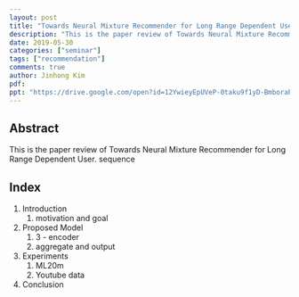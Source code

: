 ```yaml
---
layout: post
title: "Towards Neural Mixture Recommender for Long Range Dependent User Sequences"
description: "This is the paper review of Towards Neural Mixture Recommender for Long Range Dependent User."
date: 2019-05-30
categories: ["seminar"]
tags: ["recommendation"]
comments: true
author: Jinhong Kim
pdf:
ppt: "https://drive.google.com/open?id=12YwieyEpUVeP-0taku9f1yD-BmboraP7"
---
```


## Abstract
This is the paper review of Towards Neural Mixture Recommender for Long Range Dependent User.
sequence

## Index
1. Introduction
   1. motivation and goal
2. Proposed Model
   1. 3 - encoder
   2. aggregate and output
3. Experiments
   1. ML20m
   2. Youtube data
4. Conclusion